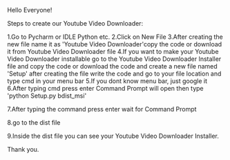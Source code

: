 Hello Everyone!

Steps to create our Youtube Video Downloader:

1.Go to Pycharm or IDLE Python etc.
2.Click on New File
3.After creating the new file name it as 'Youtube Video Downloader'copy the code or download it from Youtube Video Downloader file
4.If you want to make your Youtube Video Downloader installable go to the Youtube Video Downloader Installer file and copy the code or download the code and create a new file named 'Setup' after creating the file write the code and go to your file location and type cmd in your menu bar
5.If you dont know menu bar, just google it
6.After typing cmd press enter Command Prompt will open then type 'python Setup.py bdist_msi'

7.After typing the command press enter wait for Command Prompt

8.go to the dist file

9.Inside the dist file you can see your Youtube Video Downloader Installer.

Thank you.
